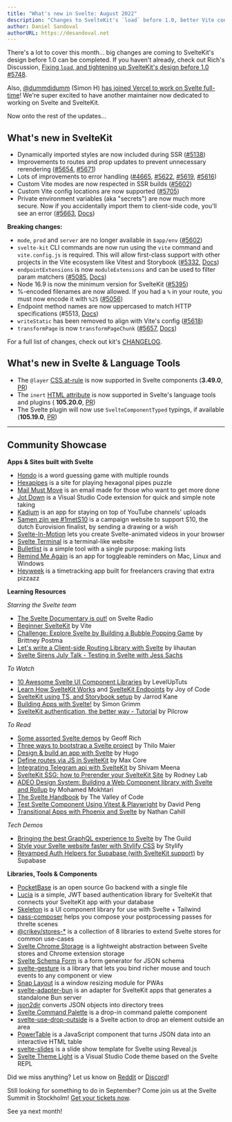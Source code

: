 ```yaml
---
title: "What's new in Svelte: August 2022"
description: "Changes to SvelteKit's `load` before 1.0, better Vite configurations, plus some new HTML and CSS properties!"
author: Daniel Sandoval
authorURL: https://desandoval.net
---
```


There's a lot to cover this month... big changes are coming to SvelteKit's design before 1.0 can be completed. If you haven't already, check out Rich's Discussion, [Fixing `load`, and tightening up SvelteKit's design before 1.0 #5748](https://github.com/sveltejs/kit/discussions/5748).

Also, [@dummdidumm](https://github.com/dummdidumm) (Simon H) [has joined Vercel to work on Svelte full-time](https://twitter.com/dummdidumm_/status/1549041206348222464)! We're super excited to have another maintainer now dedicated to working on Svelte and SvelteKit.

Now onto the rest of the updates...

## What's new in SvelteKit
- Dynamically imported styles are now included during SSR ([#5138](https://github.com/sveltejs/kit/pull/5138))
- Improvements to routes and prop updates to prevent unnecessary rerendering ([#5654](https://github.com/sveltejs/kit/pull/5654), [#5671](https://github.com/sveltejs/kit/pull/5671))
- Lots of improvements to error handling ([#4665](https://github.com/sveltejs/kit/pull/4665), [#5622](https://github.com/sveltejs/kit/pull/5622), [#5619](https://github.com/sveltejs/kit/pull/5619), [#5616](https://github.com/sveltejs/kit/pull/5616))
- Custom Vite modes are now respected in SSR builds ([#5602](https://github.com/sveltejs/kit/pull/5602))
- Custom Vite config locations are now supported ([#5705](https://github.com/sveltejs/kit/pull/5705))
- Private environment variables (aka "secrets") are now much more secure. Now if you accidentally import them to client-side code, you'll see an error ([#5663](https://github.com/sveltejs/kit/pull/5663), [Docs](https://kit.svelte.dev/docs/configuration#env))

**Breaking changes:**
- `mode`, `prod` and `server` are no longer available in `$app/env` ([#5602](https://github.com/sveltejs/kit/pull/5602))
- `svelte-kit` CLI commands are now run using the `vite` command and `vite.config.js` is required. This will allow first-class support with other projects in the Vite ecosystem like Vitest and Storybook ([#5332](https://github.com/sveltejs/kit/pull/5332), [Docs](https://kit.svelte.dev/docs/project-structure#project-files-vite-config-js))
- `endpointExtensions` is now `moduleExtensions` and can be used to filter param matchers ([#5085](https://github.com/sveltejs/kit/pull/5085), [Docs](https://kit.svelte.dev/docs/configuration#moduleextensions))
- Node 16.9 is now the minimum version for SvelteKit ([#5395](https://github.com/sveltejs/kit/pull/5395))
- %-encoded filenames are now allowed. If you had a `%` in your route, you must now encode it with `%25` ([#5056](https://github.com/sveltejs/kit/pull/5056))
- Endpoint method names are now uppercased to match HTTP specifications (#5513, [Docs](https://kit.svelte.dev/docs/routing#endpoints))
- `writeStatic` has been removed to align with Vite's config ([#5618](https://github.com/sveltejs/kit/pull/5618))
- `transformPage` is now `transformPageChunk` ([#5657](https://github.com/sveltejs/kit/pull/5657), [Docs](https://kit.svelte.dev/docs/hooks#handle))

For a full list of changes, check out kit's [CHANGELOG](https://github.com/sveltejs/kit/blob/master/packages/kit/CHANGELOG.md).


## What's new in Svelte & Language Tools
- The `@layer` [CSS at-rule](https://developer.mozilla.org/en-US/docs/Web/CSS/@layer) is now supported in Svelte components (**3.49.0**, [PR](https://github.com/sveltejs/svelte/issues/7504))
- The `inert` [HTML attribute](https://html.spec.whatwg.org/multipage/interaction.html#the-inert-attribute) is now supported in Svelte's language tools and plugins ( **105.20.0**, [PR](https://github.com/sveltejs/language-tools/pull/1565))
- The Svelte plugin will now use `SvelteComponentTyped` typings, if available (**105.19.0**, [PR](https://github.com/sveltejs/language-tools/pull/1548))


---

## Community Showcase

**Apps & Sites built with Svelte**
- [Hondo](https://www.playhondo.com/how-to-play) is a word guessing game with multiple rounds
- [Hexapipes](https://github.com/gereleth/hexapipes) is a site for playing hexagonal pipes puzzle
- [Mail Must Move](https://www.mordon.app/) is an email made for those who want to get more done
- [Jot Down](https://github.com/brysonbw/vscode-jot-down) is a Visual Studio Code extension for quick and simple note taking
- [Kadium](https://kadium.kasper.space/) is an app for staying on top of YouTube channels' uploads
- [Samen zjin we #1metS10](https://1mets10.avrotros.nl/) is a campaign website to support S10, the dutch Eurovision finalist, by sending a drawing or a wish
- [Svelte-In-Motion](https://github.com/novacbn/svelte-in-motion) lets you create Svelte-animated videos in your browser
- [Svelte Terminal](https://github.com/Nico-Mayer/svelte-terminal) is a terminal-like website
- [Bulletlist](https://bulletlist.com/) is a simple tool with a single purpose: making lists
- [Remind Me Again](https://github.com/probablykasper/remind-me-again) is an app for toggleable reminders on Mac, Linux and Windows
- [Heyweek](https://heyweek.com/) is a timetracking app built for freelancers craving that extra pizzazz

**Learning Resources**

_Starring the Svelte team_
- [The Svelte Documentary is out!](https://www.svelteradio.com/episodes/the-svelte-documentary-is-out) on Svelte Radio
- [Beginner SvelteKit](https://vercel.com/docs/beginner-sveltekit) by Vite
- [Challenge: Explore Svelte by Building a Bubble Popping Game](https://prismic.io/blog/try-svelte-build-game) by Brittney Postma
- [Let's write a Client-side Routing Library with Svelte](https://www.youtube.com/watch?v=3foVDSknGEY) by lihautan
- [Svelte Sirens July Talk - Testing in Svelte with Jess Sachs](https://sveltesirens.dev/event/testing-in-svelte)

_To Watch_
- [10 Awesome Svelte UI Component Libraries](https://www.youtube.com/watch?v=RkD88ARvucM) by LevelUpTuts
- [Learn How SvelteKit Works](https://www.youtube.com/watch?v=VizuTy3uSNE) and [SvelteKit Endpoints](https://www.youtube.com/watch?v=XnVxDLTgCgo) by Joy of Code
- [SvelteKit using TS, and Storybook setup](https://www.youtube.com/watch?v=L4F5dSu0FcQ) by Jarrod Kane
- [Building Apps with Svelte!](https://www.youtube.com/watch?v=prsXVk1fdW4) by Simon Grimm
- [SvelteKit authentication, the better way - Tutorial](https://www.youtube.com/watch?v=Y98KipzwVdM) by Pilcrow

_To Read_
- [Some assorted Svelte demos](https://geoffrich.net/posts/assorted-svelte-demos/) by Geoff Rich
- [Three ways to bootstrap a Svelte project](https://maier.tech/posts/three-ways-to-bootstrap-a-svelte-project) by Thilo Maier
- [Design & build an app with Svelte](https://bootcamp.uxdesign.cc/design-build-an-app-with-svelte-ecd7ed0729da) by Hugo
- [Define routes via JS in SvelteKit](https://dev.to/maxcore/define-routes-via-js-in-sveltekit-27e9) by Max Core
- [Integrating Telegram api with SvelteKit](https://dev.to/theether0/integrating-telegram-api-with-sveltekit-5gb) by Shivam Meena
- [SvelteKit SSG: how to Prerender your SvelteKit Site](https://rodneylab.com/sveltekit-ssg/) by Rodney Lab
- [ADEO Design System: Building a Web Component library with Svelte and Rollup](https://medium.com/adeo-tech/adeo-design-system-building-a-web-component-library-with-svelte-and-rollup-72d65de50163) by Mohamed Mokhtari
- [The Svelte Handbook](https://thevalleyofcode.com/svelte/) by The Valley of Code
- [Test Svelte Component Using Vitest & Playwright](https://davipon.hashnode.dev/test-svelte-component-using-vitest-playwright) by David Peng
- [Transitional Apps with Phoenix and Svelte](https://nathancahill.com/phoenix-svelte) by Nathan Cahill

_Tech Demos_
- [Bringing the best GraphQL experience to Svelte](https://www.the-guild.dev/blog/houdini-and-kitql) by The Guild
- [Style your Svelte website faster with Stylify CSS](https://stylifycss.com/blog/style-your-svelte-website-faster-with-stylify-css/) by Stylify
- [Revamped Auth Helpers for Supabase (with SvelteKit support)](https://supabase.com/blog/2022/07/13/supabase-auth-helpers-with-sveltekit-support) by Supabase


**Libraries, Tools & Components**
- [PocketBase](https://github.com/pocketbase/pocketbase) is an open source Go backend with a single file
- [Lucia](https://github.com/pilcrowOnPaper/lucia-sveltekit) is a simple, JWT based authentication library for SvelteKit that connects your SvelteKit app with your database
- [Skeleton](https://github.com/Brain-Bones/skeleton) is a UI component library for use with Svelte + Tailwind
- [pass-composer](https://pass-composer.vercel.app/) helps you compose your postprocessing passes for threlte scenes
- [@crikey/stores-*](https://www.npmjs.com/package/@crikey/stores-base) is a collection of 8 libraries to extend Svelte stores for common use-cases
- [Svelte Chrome Storage](https://github.com/shaun-wild/svelte-chrome-storage) is a lightweight abstraction between Svelte stores and Chrome extension storage
- [Svelte Schema Form](https://github.com/restspace/svelte-schema-form) is a form generator for JSON schema
- [svelte-gesture](https://github.com/wobsoriano/svelte-gesture) is a library that lets you bind richer mouse and touch events to any component or view
- [Snap Layout](https://github.com/ThaUnknown/snap-layout) is a window resizing module for PWAs
- [svelte-adapter-bun](https://github.com/gornostay25/svelte-adapter-bun?c) is an adapter for SvelteKit apps that generates a standalone Bun server
- [json2dir](https://www.npmjs.com/package/json2dir) converts JSON objects into directory trees
- [Svelte Command Palette](https://github.com/rohitpotato/svelte-command-palette) is a drop-in command palette component
- [svelte-use-drop-outside](https://github.com/untemps/svelte-use-drop-outside) is a Svelte action to drop an element outside an area
- [PowerTable](https://github.com/muonw/powertable) is a JavaScript component that turns JSON data into an interactive HTML table
- [svelte-slides](https://github.com/rajasegar/svelte-slides) is a slide show template for Svelte using Reveal.js
- [Svelte Theme Light](https://marketplace.visualstudio.com/items?itemName=webmaek.svelte-theme-light) is a Visual Studio Code theme based on the Svelte REPL

Did we miss anything? Let us know on [Reddit](https://www.reddit.com/r/sveltejs/) or [Discord](https://discord.com/invite/yy75DKs)!

Still looking for something to do in September? Come join us at the Svelte Summit in Stockholm! [Get your tickets now](https://www.sveltesummit.com/).

See ya next month!

